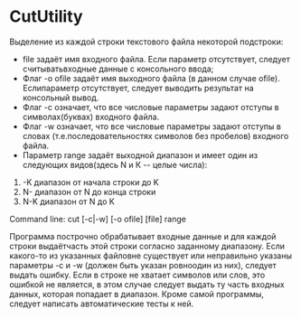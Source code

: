 # CutUtility
Выделение из каждой строки текстового файла некоторой подстроки:
* file задаёт имя входного файла. Если параметр отсутствует, следует считыватьвходные данные с консольного ввода;
* Флаг -o ofile задаёт имя выходного файла (в данном случае ofile). Еслипараметр отсутствует, следует выводить результат на консольный вывод.
* Флаг -с означает, что все числовые параметры задают отступы в символах(буквах) входного файла.
* Флаг -w означает, что все числовые параметры задают отступы в словах (т.е.последовательностях символов без пробелов) входного файла.
* Параметр range задаёт выходной диапазон и имеет один из следующих видов(здесь N и К -- целые числа):
1. -K диапазон от начала строки до K 
2. N- диапазон от N до конца строки 
3. N-K диапазон от N до K 

 Command line: cut [-c|-w] [-o ofile] [file] range

 Программа построчно обрабатывает входные данные и для каждой строки выдаётчасть этой строки согласно заданному диапазону.
 Если какого-то из указанных файловне существует или неправильно указаны параметры -c и -w (должен быть указан ровноодин из них), следует выдать ошибку.
 Если в строке не хватает символов или слов, это ошибкой не является, в этом случае следует выдать ту часть входных данных, которая попадает в диапазон.
 Кроме самой программы, следует написать автоматические тесты к ней.
